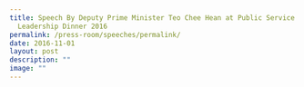 ```yaml
---
title: Speech By Deputy Prime Minister Teo Chee Hean at Public Service
  Leadership Dinner 2016
permalink: /press-room/speeches/permalink/
date: 2016-11-01
layout: post
description: ""
image: ""
---
```

